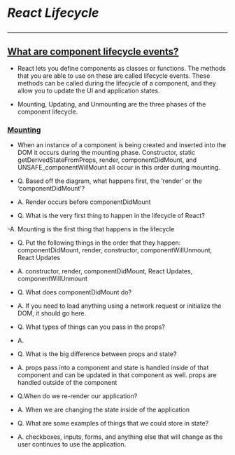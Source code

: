 # ***React Lifecycle*** <hr>

## <ins>**What are component lifecycle events?**</ins>

- <p>React lets you define components as classes or functions. The methods that you are able to use on these are called lifecycle events. These methods can be called during the lifecycle of a component, and they allow you to update the UI and application states.</p>

- <p>Mounting, Updating, and Unmounting are the three phases of the component lifecycle.</p>

### <ins>**Mounting**</ins>

- <p>When an instance of a component is being created and inserted into the DOM it occurs during the mounting phase. Constructor, static getDerivedStateFromProps, render, componentDidMount, and UNSAFE_componentWillMount all occur in this order during mounting.</p>

- Q. Based off the diagram, what happens first, the ‘render’ or the ‘componentDidMount’?

- A. Render occurs before componentDidMount

- Q. What is the very first thing to happen in the lifecycle of React?

-A. Mounting is the first thing that happens in the lifecycle

- Q. Put the following things in the order that they happen: componentDidMount, render, constructor, componentWillUnmount, React Updates

- A. constructor, render, componentDidMount, React Updates, componentWillUnmount

- Q. What does componentDidMount do?

- A.  If you need to load anything using a network request or initialize the DOM, it should go here.

- Q. What types of things can you pass in the props?

- A. 

- Q. What is the big difference between props and state?

- A. props pass into a component and state is handled inside of that component and can be updated in that component as well. props are handled outside of the component

- Q.When do we re-render our application?

- A. When we are changing the state inside of the application

- Q. What are some examples of things that we could store in state?

- A. checkboxes, inputs, forms, and anything else that will change as the user continues to use the application.